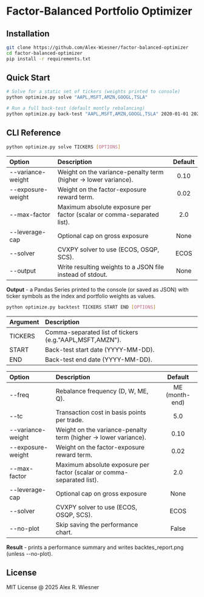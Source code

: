 # Factor-Balanced Portfolio Optimizer

## Installation

```bash
git clone https://github.com/Alex-Wiesner/factor-balanced-optimizer
cd factor-balanced-optimizer
pip install -r requirements.txt
```

## Quick Start

```bash
# Solve for a static set of tickers (weights printed to console)
python optimize.py solve "AAPL,MSFT,AMZN,GOOGL,TSLA"

# Run a full back-test (default montly rebalancing)
python optimize.py back-test "AAPL,MSFT,AMZN,GOOGL,TSLA" 2020-01-01 2024-12-31
```

## CLI Reference

```bash
python optimize.py solve TICKERS [OPTIONS]
```

|Option|Description|Default|
|:-----|:----------|:-----:|
|--variance-weight|Weight on the variance-penalty term (higher → lower variance).|0.10|
|--exposure-weight|Weight on the factor-exposure reward term.|0.02|
|--max-factor|Maximum absolute exposure per factor (scalar or comma-separated list).|2.0|
|--leverage-cap|Optional cap on gross exposure|None|
|--solver|CVXPY solver to use (ECOS, OSQP, SCS).|ECOS|
|--output|Write resulting weights to a JSON file instead of stdout.|None|

**Output** - a Pandas Series printed to the console (or saved as JSON) with ticker symbols as the index and portfolio weights as values.

```bash
python optimize.py backtest TICKERS START END [OPTIONS]
```

|Argument|Description|
|:-------|:----------|
|TICKERS|Comma-separated list of tickers (e.g."AAPL,MSFT,AMZN").|
|START|Back-test start date (YYYY-MM-DD).|
|END|Back-test end date (YYYY-MM-DD).|

|Option|Description|Default|
|:-----|:----------|:-----:|
|--freq|Rebalance frequency (D, W, ME, Q).|ME (month-end)|
|--tc|Transaction cost in basis points per trade.|5.0|
|--variance-weight|Weight on the variance-penalty term (higher → lower variance).|0.10|
|--exposure-weight|Weight on the factor-exposure reward term.|0.02|
|--max-factor|Maximum absolute exposure per factor (scalar or comma-separated list).|2.0|
|--leverage-cap|Optional cap on gross exposure|None|
|--solver|CVXPY solver to use (ECOS, OSQP, SCS).|ECOS|
|--no-plot|Skip saving the performance chart.|False|

**Result** - prints a performance summary and writes backtes_report.png (unless --no-plot).

## License

MIT License @ 2025 Alex R. Wiesner
